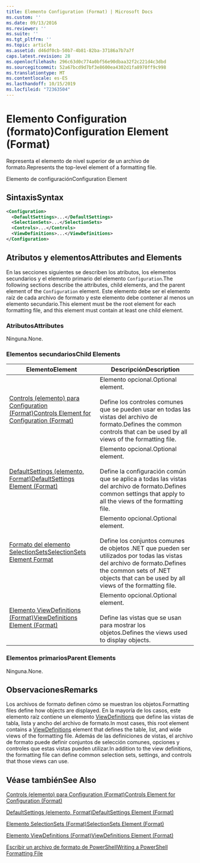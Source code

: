 ```yaml
---
title: Elemento Configuration (Format) | Microsoft Docs
ms.custom: ''
ms.date: 09/13/2016
ms.reviewer: ''
ms.suite: ''
ms.tgt_pltfrm: ''
ms.topic: article
ms.assetid: d46df0cb-50b7-4b81-82ba-37186a7b7a7f
caps.latest.revision: 28
ms.openlocfilehash: 296c63d0c774a0bf56e90dbaa32f2c221d4c3dbd
ms.sourcegitcommit: 52a67bcd9d7bf3e8600ea4302d1fa8970ff9c998
ms.translationtype: MT
ms.contentlocale: es-ES
ms.lasthandoff: 10/15/2019
ms.locfileid: "72363504"
---
```

# <a name="configuration-element-format"></a><span data-ttu-id="6b3d1-102">Elemento Configuration (formato)</span><span class="sxs-lookup"><span data-stu-id="6b3d1-102">Configuration Element (Format)</span></span>

<span data-ttu-id="6b3d1-103">Representa el elemento de nivel superior de un archivo de formato.</span><span class="sxs-lookup"><span data-stu-id="6b3d1-103">Represents the top-level element of a formatting file.</span></span>

<span data-ttu-id="6b3d1-104">Elemento de configuración</span><span class="sxs-lookup"><span data-stu-id="6b3d1-104">Configuration Element</span></span>

## <a name="syntax"></a><span data-ttu-id="6b3d1-105">Sintaxis</span><span class="sxs-lookup"><span data-stu-id="6b3d1-105">Syntax</span></span>

```xml
<Configuration>
  <DefaultSettings>...</DefaultSettings>
  <SelectionSets>...</SelectionSets>
  <Controls>...</Controls>
  <ViewDefinitions>...</ViewDefinitions>
</Configuration>

```

## <a name="attributes-and-elements"></a><span data-ttu-id="6b3d1-106">Atributos y elementos</span><span class="sxs-lookup"><span data-stu-id="6b3d1-106">Attributes and Elements</span></span>

<span data-ttu-id="6b3d1-107">En las secciones siguientes se describen los atributos, los elementos secundarios y el elemento primario del elemento `Configuration`.</span><span class="sxs-lookup"><span data-stu-id="6b3d1-107">The following sections describe the attributes, child elements, and the parent element of the `Configuration` element.</span></span> <span data-ttu-id="6b3d1-108">Este elemento debe ser el elemento raíz de cada archivo de formato y este elemento debe contener al menos un elemento secundario.</span><span class="sxs-lookup"><span data-stu-id="6b3d1-108">This element must be the root element for each formatting file, and this element must contain at least one child element.</span></span>

### <a name="attributes"></a><span data-ttu-id="6b3d1-109">Atributos</span><span class="sxs-lookup"><span data-stu-id="6b3d1-109">Attributes</span></span>

<span data-ttu-id="6b3d1-110">Ninguna.</span><span class="sxs-lookup"><span data-stu-id="6b3d1-110">None.</span></span>

### <a name="child-elements"></a><span data-ttu-id="6b3d1-111">Elementos secundarios</span><span class="sxs-lookup"><span data-stu-id="6b3d1-111">Child Elements</span></span>

|<span data-ttu-id="6b3d1-112">Elemento</span><span class="sxs-lookup"><span data-stu-id="6b3d1-112">Element</span></span>|<span data-ttu-id="6b3d1-113">Descripción</span><span class="sxs-lookup"><span data-stu-id="6b3d1-113">Description</span></span>|
|-------------|-----------------|
|[<span data-ttu-id="6b3d1-114">Controls (elemento) para Configuration (Format)</span><span class="sxs-lookup"><span data-stu-id="6b3d1-114">Controls Element for Configuration (Format)</span></span>](./controls-element-for-configuration-format.md)|<span data-ttu-id="6b3d1-115">Elemento opcional.</span><span class="sxs-lookup"><span data-stu-id="6b3d1-115">Optional element.</span></span><br /><br /> <span data-ttu-id="6b3d1-116">Define los controles comunes que se pueden usar en todas las vistas del archivo de formato.</span><span class="sxs-lookup"><span data-stu-id="6b3d1-116">Defines the common controls that can be used by all views of the formatting file.</span></span>|
|[<span data-ttu-id="6b3d1-117">DefaultSettings (elemento, Format)</span><span class="sxs-lookup"><span data-stu-id="6b3d1-117">DefaultSettings Element (Format)</span></span>](./defaultsettings-element-format.md)|<span data-ttu-id="6b3d1-118">Elemento opcional.</span><span class="sxs-lookup"><span data-stu-id="6b3d1-118">Optional element.</span></span><br /><br /> <span data-ttu-id="6b3d1-119">Define la configuración común que se aplica a todas las vistas del archivo de formato.</span><span class="sxs-lookup"><span data-stu-id="6b3d1-119">Defines common settings that apply to all the views of the formatting file.</span></span>|
|[<span data-ttu-id="6b3d1-120">Formato del elemento SelectionSets</span><span class="sxs-lookup"><span data-stu-id="6b3d1-120">SelectionSets Element Format</span></span>](./selectionsets-element-format.md)|<span data-ttu-id="6b3d1-121">Elemento opcional.</span><span class="sxs-lookup"><span data-stu-id="6b3d1-121">Optional element.</span></span><br /><br /> <span data-ttu-id="6b3d1-122">Define los conjuntos comunes de objetos .NET que pueden ser utilizados por todas las vistas del archivo de formato.</span><span class="sxs-lookup"><span data-stu-id="6b3d1-122">Defines the common sets of .NET objects that can be used by all views of the formatting file.</span></span>|
|[<span data-ttu-id="6b3d1-123">Elemento ViewDefinitions (Format)</span><span class="sxs-lookup"><span data-stu-id="6b3d1-123">ViewDefinitions Element (Format)</span></span>](./viewdefinitions-element-format.md)|<span data-ttu-id="6b3d1-124">Elemento opcional.</span><span class="sxs-lookup"><span data-stu-id="6b3d1-124">Optional element.</span></span><br /><br /> <span data-ttu-id="6b3d1-125">Define las vistas que se usan para mostrar los objetos.</span><span class="sxs-lookup"><span data-stu-id="6b3d1-125">Defines the views used to display objects.</span></span>|

### <a name="parent-elements"></a><span data-ttu-id="6b3d1-126">Elementos primarios</span><span class="sxs-lookup"><span data-stu-id="6b3d1-126">Parent Elements</span></span>

<span data-ttu-id="6b3d1-127">Ninguna.</span><span class="sxs-lookup"><span data-stu-id="6b3d1-127">None.</span></span>

## <a name="remarks"></a><span data-ttu-id="6b3d1-128">Observaciones</span><span class="sxs-lookup"><span data-stu-id="6b3d1-128">Remarks</span></span>

<span data-ttu-id="6b3d1-129">Los archivos de formato definen cómo se muestran los objetos.</span><span class="sxs-lookup"><span data-stu-id="6b3d1-129">Formatting files define how objects are displayed.</span></span> <span data-ttu-id="6b3d1-130">En la mayoría de los casos, este elemento raíz contiene un elemento [ViewDefinitions](./viewdefinitions-element-format.md) que define las vistas de tabla, lista y ancho del archivo de formato.</span><span class="sxs-lookup"><span data-stu-id="6b3d1-130">In most cases, this root element contains a [ViewDefinitions](./viewdefinitions-element-format.md) element that defines the table, list, and wide views of the formatting file.</span></span> <span data-ttu-id="6b3d1-131">Además de las definiciones de vistas, el archivo de formato puede definir conjuntos de selección comunes, opciones y controles que estas vistas pueden utilizar.</span><span class="sxs-lookup"><span data-stu-id="6b3d1-131">In addition to the view definitions, the formatting file can define common selection sets, settings, and controls that those views can use.</span></span>

## <a name="see-also"></a><span data-ttu-id="6b3d1-132">Véase también</span><span class="sxs-lookup"><span data-stu-id="6b3d1-132">See Also</span></span>

[<span data-ttu-id="6b3d1-133">Controls (elemento) para Configuration (Format)</span><span class="sxs-lookup"><span data-stu-id="6b3d1-133">Controls Element for Configuration (Format)</span></span>](./controls-element-for-configuration-format.md)

[<span data-ttu-id="6b3d1-134">DefaultSettings (elemento, Format)</span><span class="sxs-lookup"><span data-stu-id="6b3d1-134">DefaultSettings Element (Format)</span></span>](./defaultsettings-element-format.md)

[<span data-ttu-id="6b3d1-135">Elemento SelectionSets (Format)</span><span class="sxs-lookup"><span data-stu-id="6b3d1-135">SelectionSets Element (Format)</span></span>](./selectionsets-element-format.md)

[<span data-ttu-id="6b3d1-136">Elemento ViewDefinitions (Format)</span><span class="sxs-lookup"><span data-stu-id="6b3d1-136">ViewDefinitions Element (Format)</span></span>](./viewdefinitions-element-format.md)

[<span data-ttu-id="6b3d1-137">Escribir un archivo de formato de PowerShell</span><span class="sxs-lookup"><span data-stu-id="6b3d1-137">Writing a PowerShell Formatting File</span></span>](./writing-a-powershell-formatting-file.md)
